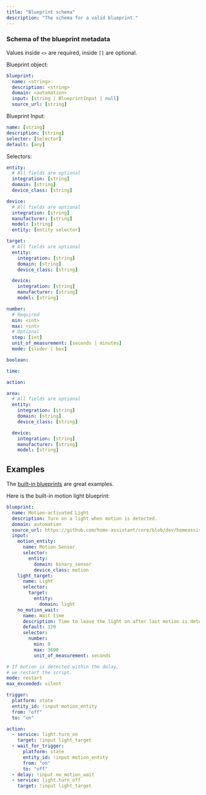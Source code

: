 ```yaml
---
title: "Blueprint schema"
description: "The schema for a valid blueprint."
---
```


### Schema of the blueprint metadata

<div class='note'>

Values inside `<>` are required, inside `[]` are optional.

</div>

Blueprint object:
```yaml
blueprint:
  name: <string>
  description: <string>
  domain: <automation>
  input: [string | BlueprintInput | null]
  source_url: [string]
```

Blueprint Input:
```yaml
name: [string]
description: [string]
selector: [Selector]
default: [any]
```

Selectors:
```yaml
entity:
  # All fields are optional
  integration: [string]
  domain: [string]
  device_class: [string]

device:
  # All fields are optional
  integration: [string]
  manufacturer: [string]
  model: [string]
  entity: [entity selector]

target:
  # All fields are optional
  entity:
    integration: [string]
    domain: [string]
    device_class: [string]

  device:
    integration: [string]
    manufacturer: [string]
    model: [string]

number:
  # Required
  min: <int>
  max: <int>
  # Optional
  step: [int]
  unit_of_measurement: [seconds | minutes]
  mode: [slider | box]

boolean:

time:

action:

area:
  # All fields are optional
  entity:
    integration: [string]
    domain: [string]
    device_class: [string]

  device:
    integration: [string]
    manufacturer: [string]
    model: [string]
```

## Examples
The [built-in blueprints](https://github.com/home-assistant/core/tree/dev/homeassistant/components/automation/blueprints) are great examples.

Here is the built-in motion light blueprint:

```yaml
blueprint:
  name: Motion-activated Light
  description: Turn on a light when motion is detected.
  domain: automation
  source_url: https://github.com/home-assistant/core/blob/dev/homeassistant/components/automation/blueprints/motion_light.yaml
  input:
    motion_entity:
      name: Motion Sensor
      selector:
        entity:
          domain: binary_sensor
          device_class: motion
    light_target:
      name: Light
      selector:
        target:
          entity:
            domain: light
    no_motion_wait:
      name: Wait time
      description: Time to leave the light on after last motion is detected.
      default: 120
      selector:
        number:
          min: 0
          max: 3600
          unit_of_measurement: seconds

# If motion is detected within the delay,
# we restart the script.
mode: restart
max_exceeded: silent

trigger:
  platform: state
  entity_id: !input motion_entity
  from: "off"
  to: "on"

action:
  - service: light.turn_on
    target: !input light_target
  - wait_for_trigger:
      platform: state
      entity_id: !input motion_entity
      from: "on"
      to: "off"
  - delay: !input no_motion_wait
  - service: light.turn_off
    target: !input light_target

```
